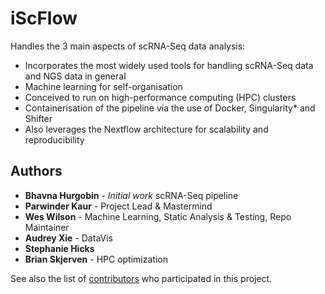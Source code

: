 # iScFlow

Handles the 3 main aspects of scRNA-Seq data analysis:
* Incorporates the most widely used tools for handling scRNA-Seq
data and NGS data in general
* Machine learning for self-organisation
* Conceived to run on high-performance computing (HPC) clusters
* Containerisation of the pipeline via the use of Docker,
Singularity* and Shifter
* Also leverages the Nextflow architecture for scalability and
reproducibility 



## Authors

* **Bhavna Hurgobin** - *Initial work* scRNA-Seq pipeline
* **Parwinder Kaur** - Project Lead & Mastermind
* **Wes Wilson** - Machine Learning, Static Analysis & Testing, Repo Maintainer
* **Audrey Xie** - DataVis
* **Stephanie	Hicks**
* **Brian	Skjerven** - HPC optimization

See also the list of [contributors](https://github.com/iScFlow/iScFlow/graphs/contributors) who participated in this project.
